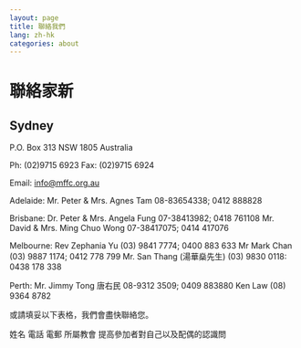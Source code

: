 ```yaml
---
layout: page
title: 聯絡我們
lang: zh-hk
categories: about
---
```


聯絡家新
========
Sydney
------
P.O. Box 313
NSW 1805
Australia

Ph: (02)9715 6923
Fax: (02)9715 6924

Email: <info@mffc.org.au>

Adelaide: 
Mr. Peter & Mrs. Agnes Tam 08-83654338; 0412 888828

Brisbane: 
Dr. Peter & Mrs. Angela Fung 07-38413982; 0418 761108
Mr. David & Mrs. Ming Chuo Wong 07-38417075; 0414 417076

Melbourne: 
Rev Zephania Yu (03) 9841 7774; 0400 883 633
Mr Mark Chan (03) 9887 1174; 0412 778 799
Mr. San Thang (湯華燊先生)  (03) 9830 0118: 0438 178 338

Perth:
Mr. Jimmy Tong 唐右民 08-9312 3509; 0409 883880
Ken Law (08) 9364 8782

或請填妥以下表格，我們會盡快聯絡您。

姓名
電話
電郵
所屬教會
提高參加者對自己以及配偶的認識問

